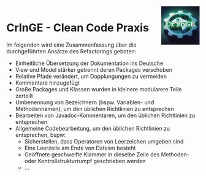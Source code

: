 <img src="./resources/img/logo.png" height="100" align="right">

# CrInGE - Clean Code Praxis
Im folgenden wird eine Zusammenfassung über die durchgeführten Ansätze des Refactorings geboten:

- Einheitliche Übersetzung der Dokumentation ins Deutsche
- View und Model stärker getrennt deren Packages verschoben
- Relative Pfade verändert, um Dopplungungen zu vermeiden
- Kommentare hinzugefügt
- Große Packages und Klassen wurden in kleinere modularere Teile zerteilt
- Umbenennung von Bezeichnern (bspw. Variablen- und Methodennamen), um den üblichen Richtlinien zu entsprechen
- Bearbeiten von Javadoc-Kommentaren, um den üblichen Richtlinien zu entsprechen
- Allgemeine Codebearbeitung, um den üblichen Richtlinien zu entsprechen, bspw:
    - Sicherstellen, dass Operatoren von Leerzeichen umgeben sind
    - Eine Leerzeile am Ende von Dateien besteht
    - Geöffnete geschweifte Klammer in dieselbe Zeile des Methoden- oder Kontrollstrukturrumpf geschrieben werden
    - ...
